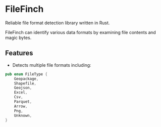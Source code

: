 # FileFinch

Reliable file format detection library written in Rust.

FileFinch can identify various data formats by examining file contents and magic bytes.

## Features

- Detects multiple file formats including:

```rust
pub enum FileType {
    Geopackage,
    Shapefile,
    Geojson,
    Excel,
    Csv,
    Parquet,
    Arrow,
    Png,
    Unknown,
}
```
